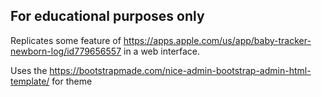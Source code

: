 ## For educational purposes only

Replicates some feature of https://apps.apple.com/us/app/baby-tracker-newborn-log/id779656557
in a web interface.

Uses the https://bootstrapmade.com/nice-admin-bootstrap-admin-html-template/ for theme